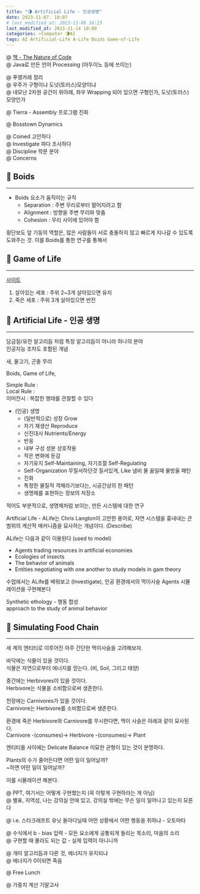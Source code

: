 ```yaml
---
title: "🌗 Artificial Life - 인공생명"
date: 2023-11-07. 10:07
# last_modified_at: 2023-11-08 16:23
last_modified_at: 2023-11-14 10:08
categories: ⭐Computer 🌗AI
tags: AI Artificial-Life A-Life Boids Game-of-Life
---
```


@ [책 - The Nature of Code](https://natureofcode.com/)  
@ Java로 만든 언어 Processing (아두이노 등에 쓰이는)  

@ 푸앵카레 정리  
@ 우주가 구형이냐 도넛(토러스)모양이냐  
@ 네모난 2차원 공간이 위아래, 좌우 Wrapping 되어 있으면 구형인가, 도넛(토러스)모양인가  

@ Tierra - Assembly 프로그램 진화  

@ Bosstown Dynamics  

@ Coined 고안하다  
@ Investigate 파다 조사하다  
@ Discipline 학문 분야  
@ Concerns

## 💫 Boids

---

- Boids 요소가 움직이는 규칙
  - Separation : 주변 무리로부터 멀어지려고 함
  - Alignment : 방향을 주변 무리와 맞춤
  - Cohesion : 무리 사이에 있어야 함

횡단보도 앞 기둥의 역할은, 많은 사람들이 서로 충돌하지 않고 빠르게 지나갈 수 있도록 도와주는 것.
이를 Boids를 통한 연구를 통해서  

## 💫 Game of Life

---

[사이트](https://playgameoflife.com/)  

1. 살아있는 세포 : 주위 2~3개 살아있으면 유지
2. 죽은 세포 : 주위 3개 살아있으면 반전

## 💫 Artificial Life - 인공 생명

---

담금질/유전 알고리듬 처럼 특정 알고리듬이 아니라 하나의 분야  
인공지능 조차도 포함된 개념  

새, 물고기, 곤충 무리  

Boids, Game of Life,  

Simple Rule :  
Local Rule :  
이머전시 : 복잡한 행태를 관찰할 수 있다  

- (인공) 생명
  - (일반적으로) 성장 Grow
  - 자기 재생산 Reproduce
  - 신진대사 Nutrients/Energy
  - 반응
  - 내부 구성 성분 상호작용
  - 작은 변화에 둔감
  - 자기유지 Self-Maintaining, 자기조절 Self-Regulating
  - Self-Organization 무질서하던것 질서있게, Like 냄비 물 끓일때 물방울 패턴
  - 진화
  - 특정한 물질적 객체라기보다는, 시공간상의 한 패턴
  - 생명체를 표현하는 정보의 저장소

적어도 부분적으로, 생명체처럼 보이는, 만든 시스템에 대한 연구  

Artificial Life - ALife는 Chris Langton이 고안한 용어로, 자연 시스템을 흉내내는 큰 범위의 계산적 매커니즘을 묘사하는 개념이다. (Describe)  

ALife는 다음과 같이 이용된다 (used to model)  

- Agents trading resources in artificial economies
- Ecologies of insects
- The behavior of animals
- Entities negotiating with one another to study models in gam theory

수업에서는 ALife를 배워보고 (Investigate), 인공 환경에서의 먹이사슬 Agents 시뮬레이션을 구현해본다  

Synthetic ethology - 행동 합성  
approach to the study of animal behavior  

## 💫 Simulating Food Chain

---

세 계의 엔티티로 이루어진 아주 간단한 먹이사슬을 고려해보자.  

바닥에는 식물이 있을 것이다.  
식물은 자연으로부터 에너지를 얻는다. (비, Soil, 그리고 태양)  

중간에는 Herbivores이 있을 것이다.  
Herbivore는 식물을 소비함으로써 생존한다.  

천장에는 Carnivores가 있을 것이다.  
Carnivore는 Herbivore를 소비함으로써 생존한다.  

환경에 죽은 Herbivore와 Carnivore를 무시한다면, 먹이 사슬은 아래과 같이 묘사된다.  
Carnivore -(consumes)→ Herbivore -(consumes)→ Plant  

엔티티들 사이에는 Delicate Balance 미묘한 균형이 있는 것이 분명하다.  

Plants의 수가 줄어든다면 어떤 일이 일어날까?  
~하면 어떤 일이 일어날까?  

이를 시뮬레이션 해본다.  

@ PPT, 여기서는 어떻게 구현했는지 (꼭 이렇게 구현하라는 게 아님)  
@ 별표, 지역성, 나는 강의실 안에 있고, 강의실 밖에는 무슨 일이 일어나고 있는지 모른다  

@ i.e. 스타크래프트 유닛 돌아다닐때 어떤 상황에서 어떤 행동을 취하냐 - 오토마타  

@ 수식에서 b - bias 입력 - 모든 요소에게 공통되게 들리는 목소리, 마음의 소리  
@ 구현할 때 몰라도 되는 값 - 실제 입력이 아니니까  

@ 개미 알고리듬과 다른 것, 에너지가 유지되냐  
@ 에너지가 0이되면 죽음  

@ Free Lunch  

@ 가중치 계산 기말고사  
